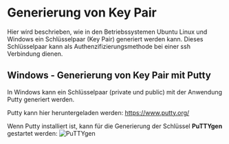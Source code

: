 # Generierung von Key Pair
Hier wird beschrieben, wie in den Betriebssystemen Ubuntu Linux und Windows ein Schlüsselpaar (Key Pair) generiert werden kann. Dieses Schlüsselpaar kann als Authenzifizierungsmethode bei einer ssh Verbindung dienen.

## Windows - Generierung von Key Pair mit Putty
In Windows kann ein Schlüsselpaar (private und public) mit der Anwendung Putty generiert werden.

Putty kann hier heruntergeladen werden:
https://www.putty.org/

Wenn Putty installiert ist, kann für die Generierung der Schlüssel **PuTTYgen** gestartet werden:
![PuTTYgen](../img/00a_puttyGen.png)